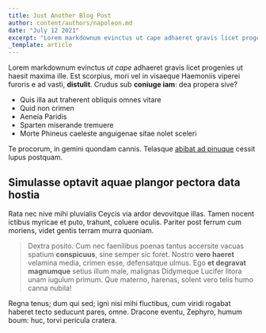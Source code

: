 ```yaml
---
title: Just Another Blog Post
author: content/authors/napoleon.md
date: "July 12 2021"
excerpt: "Lorem markdownum evinctus ut cape adhaeret gravis licet progenies ut haesit maxima ille. Est scorpius, mori vel in visaeque Haemoniis viperei furoris e ad vasti, distulit. Crudus sub coniuge iam: dea propera sive?"
_template: article
---
```


Lorem markdownum evinctus _ut cape_ adhaeret gravis licet progenies ut haesit
maxima ille. Est scorpius, mori vel in visaeque Haemoniis viperei furoris e ad
vasti, **distulit**. Crudus sub **coniuge iam**: dea propera sive?

- Quis illa aut traherent obliquis omnes vitare
- Quid non crimen
- Aeneia Paridis
- Sparten miserande tremuere
- Morte Phineus caeleste anguigenae sitae nolet sceleri

Te procorum, in gemini quondam cannis. Telasque [abibat ad
pinuque](http://eratloco.io/velut.html) cessit lupus postquam.

## Simulasse optavit aquae plangor pectora data hostia

Rata nec nive mihi pluvialis Ceycis via ardor devovitque illas. Tamen nocent
ictibus myricae et puto, trahunt, coluere oculis. Pariter post ferrum cum
moriens, videt gentis terram murra quoniam.

> Dextra posito. Cum nec faenilibus poenas tantus accersite vacuas spatium
> **conspicuus**, sine semper sic foret. Nostro **vero haeret** velamina media,
> crimen esse, defensatque ulmus. Ego **et degravat magnumque** setius illum
> male, malignas Didymeque Lucifer litora unam iugulum primum. Que materno,
> harenas, solent vero telis humo canna nubila!

Regna tenus; dum qui sed; igni nisi mihi fluctibus, cum viridi rogabat haberet
tecto seducunt pares, omne. Dracone eventu, Zephyro, humum boum: huc, torvi
pericula cratera.
